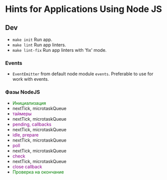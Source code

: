 # Hints for Applications Using Node JS

## Dev

* `make init` Run app.
* `make lint` Run app linters.
* `make lint-fix` Run app linters with 'fix' mode.

### Events
* `EventEmitter` from default node module `events`. Preferable to use for work with events.

### Фазы NodeJS
* <span style="color:green">Инициализация</span>
* nextTick, microtaskQueue
* <span style="color:darkmagenta">таймеры</span>
* nextTick, microtaskQueue
* <span style="color:darkmagenta">pending, callbacks</span>
* nextTick, microtaskQueue
* <span style="color:darkmagenta">idle, prepare</span>
* nextTick, microtaskQueue
* <span style="color:darkmagenta">poll</span>
* nextTick, microtaskQueue
* <span style="color:darkmagenta">check</span> 
* nextTick, microtaskQueue
* <span style="color:darkmagenta">close callback</span>
* <span style="color:green">Проверка на окончание</span>
